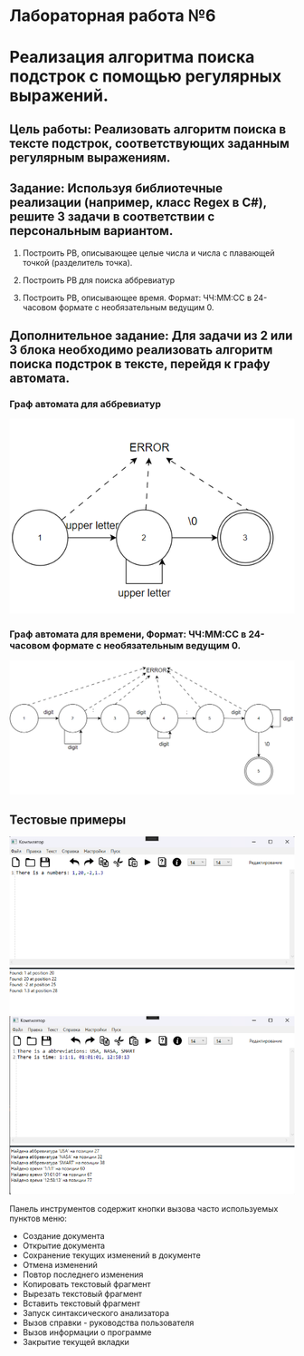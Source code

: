 # Лабораторная работа №6
# Реализация алгоритма поиска подстрок с помощью регулярных выражений.

## Цель работы: Реализовать алгоритм поиска в тексте подстрок, соответствующих заданным регулярным выражениям.

## Задание: Используя библиотечные реализации (например, класс Regex в C#), решите 3 задачи в соответствии с персональным вариантом.

1. Построить РВ, описывающее целые числа и числа с
плавающей точкой (разделитель точка).

2. Построить РВ для поиска аббревиатур

3. Построить РВ, описывающее время. Формат: ЧЧ:ММ:СС в
24-часовом формате с необязательным ведущим 0.

## Дополнительное задание: Для задачи из 2 или 3 блока необходимо реализовать алгоритм поиска подстрок в тексте, перейдя к графу автомата.

### Граф автомата для аббревиатур

<img src="dialaba6.png">

### Граф автомата для времени, Формат: ЧЧ:ММ:СС в 24-часовом формате с необязательным ведущим 0.

<img src="dia2laba6.png">

## Тестовые примеры
<img src="ex2laba6.png">
<img src="exlaba6.png">


Панель инструментов содержит кнопки вызова часто используемых пунктов меню:
- Создание документа
- Открытие документа
- Сохранение текущих изменений в документе
- Отмена изменений
- Повтор последнего изменения
- Копировать текстовый фрагмент
- Вырезать текстовый фрагмент
- Вставить текстовый фрагмент
- Запуск синтаксического анализатора
- Вызов справки - руководства пользователя
- Вызов информации о программе
- Закрытие текущей вкладки
